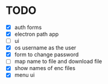 # TODO

-   [x] auth forms
-   [x] electron path app
-   [ ] ui
-   [x] os username as the user
-   [x] form to change password
-   [ ] map name to file and download file
-   [x] show names of enc files
-   [x] menu ui
